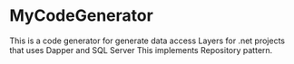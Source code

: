 # MyCodeGenerator
This is a code generator for generate data access Layers for .net projects that uses Dapper and SQL Server
This implements Repository pattern.
